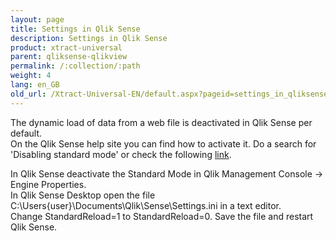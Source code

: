 ```yaml
---
layout: page
title: Settings in Qlik Sense
description: Settings in Qlik Sense
product: xtract-universal
parent: qliksense-qlikview
permalink: /:collection/:path
weight: 4
lang: en_GB
old_url: /Xtract-Universal-EN/default.aspx?pageid=settings_in_qliksense
---
```


The dynamic load of data from a web file is deactivated in Qlik Sense per default.  
On the Qlik Sense help site you can find how to activate it. Do a search for 'Disabling standard mode' or check the following [link](https://help.qlik.com/en-US/sense/2.2/Subsystems/Hub/Content/LoadData/disable-standard-mode.htm). 

In Qlik Sense deactivate the Standard Mode in Qlik Management Console -> Engine Properties.<br> 
In Qlik Sense Desktop open the file C:\Users\{user}\Documents\Qlik\Sense\Settings.ini in a text editor. <br>Change StandardReload=1 to StandardReload=0. Save the file and restart Qlik Sense.